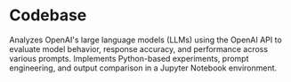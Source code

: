 # Codebase
Analyzes OpenAI's large language models (LLMs) using the OpenAI API to evaluate model behavior, response accuracy, and performance across various prompts. 
Implements Python-based experiments, prompt engineering, and output comparison in a Jupyter Notebook environment. 
